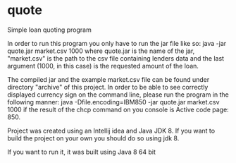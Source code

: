# quote
Simple loan quoting program

In order to run this program you only have to run the jar file like so: java -jar quote.jar market.csv 1000
where quote.jar is the name of the jar, "market.csv" is the path to the csv file containing lenders data and the last argument (1000, in this case) is the requested amount of the loan.

The compiled jar and the example market.csv file can be found under directory "archive" of this project. In order to be able to see correctly displayed currency sign on the command line, please run the program in the following manner: java -Dfile.encoding=IBM850 -jar quote.jar market.csv 1000 if the result of the chcp command on you console is Active code page: 850.

Project was created using an Intellij idea 
and Java JDK 8. If you want to build the project on your own
you should do so using jdk 8.

If you want to run it, it was built using Java 8 64 bit
